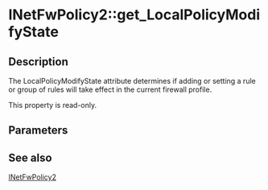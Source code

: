 # INetFwPolicy2::get_LocalPolicyModifyState

## Description

The LocalPolicyModifyState attribute determines if adding or setting a rule or group of rules will take effect in the current firewall profile.

This property is read-only.

## Parameters

## See also

[INetFwPolicy2](https://learn.microsoft.com/previous-versions/windows/desktop/api/netfw/nn-netfw-inetfwpolicy2)